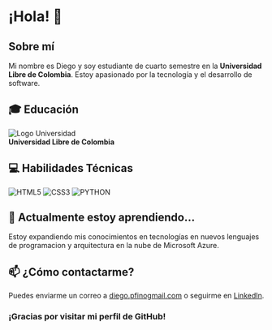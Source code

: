 # ¡Hola! 👋

## Sobre mí
Mi nombre es Diego y soy estudiante de cuarto semestre en la **Universidad Libre de Colombia**. Estoy apasionado por la tecnología y el desarrollo de software.

## 🎓 Educación
![Logo Universidad](https://comunicacionesbogota.unilibre.edu.co/wp-content/uploads/2019/02/logo-ul-06.png)  
**Universidad Libre de Colombia**  

## 💻 Habilidades Técnicas
![HTML5](https://img.shields.io/badge/html5-%23E34F26.svg?style=for-the-badge&logo=html5&logoColor=white) 
![CSS3](https://img.shields.io/badge/css3-%231572B6.svg?style=for-the-badge&logo=css3&logoColor=white)
![PYTHON](https://img.shields.io/badge/python-%233776AB.svg?style=for-the-badge&logo=python&logoColor=white)




## 🌱 Actualmente estoy aprendiendo...
Estoy expandiendo mis conocimientos en tecnologías en nuevos lenguajes de programacion y arquitectura en la nube de Microsoft Azure.

## 📫 ¿Cómo contactarme?
Puedes enviarme un correo a [diego.pfinogmail.com](diego.pfino@gmail.com) o seguirme en [LinkedIn](https://www.linkedin.com/in/diego-pati%C3%B1o-299414311/).

### ¡Gracias por visitar mi perfil de GitHub!
